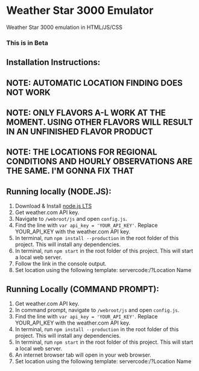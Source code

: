 # Weather Star 3000 Emulator
Weather Star 3000 emulation in HTML/JS/CSS

### This is in Beta

## Installation Instructions:

## NOTE: AUTOMATIC LOCATION FINDING DOES NOT WORK
## NOTE: ONLY FLAVORS A-L WORK AT THE MOMENT. USING OTHER FLAVORS WILL RESULT IN AN UNFINISHED FLAVOR PRODUCT
## NOTE: THE LOCATIONS FOR REGIONAL CONDITIONS AND HOURLY OBSERVATIONS ARE THE SAME. I'M GONNA FIX THAT

## Running locally (NODE.JS):
1. Download & Install [node.js LTS](https://nodejs.org/en/)
2. Get weather.com API key.
3. Navigate to `/webroot/js` and open `config.js`.
4. Find the line with `var api_key = 'YOUR_API_KEY'`. Replace YOUR_API_KEY with the weather.com API key.
5. In terminal, run `npm install --production` in the root folder of this project. This will install any dependencies.
6. In terminal, run `npm start` in the root folder of this project. This will start a local web server.
7. Follow the link in the console output.
8. Set location using the following template: servercode:/?Location Name

## Running Locally (COMMAND PROMPT):
1. Get weather.com API key.
2. In command prompt, navigate to `/webroot/js` and open `config.js`.
3. Find the line with `var api_key = 'YOUR_API_KEY'`. Replace YOUR_API_KEY with the weather.com API key.
4. In terminal, run `npm install --production` in the root folder of this project. This will install any dependencies.
5. In terminal, run `npm start` in the root folder of this project. This will start a local web server.
6. An internet browser tab will open in your web browser.
7. Set location using the following template: servercode:/?Location Name
